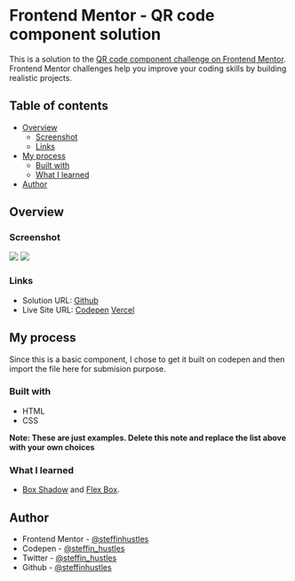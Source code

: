 # Frontend Mentor - QR code component solution

This is a solution to the [QR code component challenge on Frontend Mentor](https://www.frontendmentor.io/challenges/qr-code-component-iux_sIO_H). Frontend Mentor challenges help you improve your coding skills by building realistic projects. 

## Table of contents

- [Overview](#overview)
  - [Screenshot](#screenshot)
  - [Links](#links)
- [My process](#my-process)
  - [Built with](#built-with)
  - [What I learned](#what-i-learned)
- [Author](#author)

## Overview

### Screenshot

![](https://i.ibb.co/s2y1Qw5/image.png)
![](https://i.ibb.co/k0WYrWC/image.png)
<!-- <a href="https://ibb.co/4M5BD5r"><img src="https://i.ibb.co/k0WYrWC/image.png" alt="image" border="0"></a> -->
<!-- <a href="https://ibb.co/c1D8tFb"><img src="https://i.ibb.co/s2y1Qw5/image.png" alt="image" border="0"></a> -->

### Links

- Solution URL: [Github](https://github.com/steffinhustles/FEM-Solutions/tree/main/QRCode)
- Live Site URL: [Codepen](https://codepen.io/steffin_hustles/pen/YzgVbbb) [Vercel](https://fem-solutions.vercel.app/QRCode)
## My process

Since this is a basic component, I chose to get it built on codepen and then import the file here for submision purpose.

### Built with

- HTML
- CSS

**Note: These are just examples. Delete this note and replace the list above with your own choices**

### What I learned

- [Box Shadow](https://getcssscan.com/css-box-shadow-examples) and [Flex Box](https://mastery.games/flexboxzombies/).

## Author

- Frontend Mentor - [@steffinhustles](https://www.frontendmentor.io/profile/steffinhustles)
- Codepen - [@steffin_hustles](https://codepen.io/steffin_hustles)
- Twitter - [@steffin_hustles](https://twitter.com/steffin_hustles)
- Github - [@steffinhustles](https://github.com/steffinhustles)

